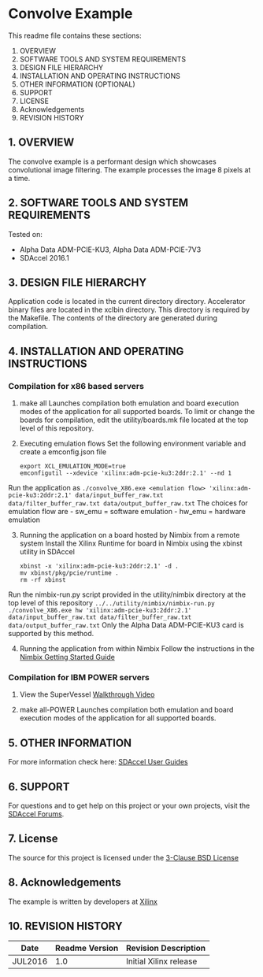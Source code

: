 Convolve Example
===============================

This readme file contains these sections:

1. OVERVIEW
2. SOFTWARE TOOLS AND SYSTEM REQUIREMENTS
3. DESIGN FILE HIERARCHY
4. INSTALLATION AND OPERATING INSTRUCTIONS
5. OTHER INFORMATION (OPTIONAL)
6. SUPPORT
7. LICENSE
8. Acknowledgements
9. REVISION HISTORY

## 1. OVERVIEW
The convolve example is a performant design which showcases convolutional image
filtering.  The example processes the image 8 pixels at a time.

## 2. SOFTWARE TOOLS AND SYSTEM REQUIREMENTS
Tested on:
* Alpha Data ADM-PCIE-KU3, Alpha Data ADM-PCIE-7V3
* SDAccel 2016.1

## 3. DESIGN FILE HIERARCHY
Application code is located in the current directory directory.
Accelerator binary files are located in the xclbin directory. This directory is required by the Makefile. The contents of the directory are generated during compilation.

## 4. INSTALLATION AND OPERATING INSTRUCTIONS
### Compilation for x86 based servers

1. make all
Launches compilation both emulation and board execution modes of the application for all supported boards.
To limit or change the boards for compilation, edit the utility/boards.mk file located at the top level of this repository.

2. Executing emulation flows
Set the following environment variable and create a emconfig.json file
	```
	export XCL_EMULATION_MODE=true
	emconfigutil --xdevice 'xilinx:adm-pcie-ku3:2ddr:2.1' --nd 1
	```
Run the application as
    ```
    ./convolve_X86.exe <emulation flow> 'xilinx:adm-pcie-ku3:2ddr:2.1' data/input_buffer_raw.txt data/filter_buffer_raw.txt data/output_buffer_raw.txt
    ```
The choices for emulation flow are
    - sw_emu = software emulation
    - hw_emu = hardware emulation

3. Running the application on a board hosted by Nimbix from a remote system
Install the Xilinx Runtime for board in Nimbix using the xbinst utility in SDAccel
    ```
    xbinst -x 'xilinx:adm-pcie-ku3:2ddr:2.1' -d .
    mv xbinst/pkg/pcie/runtime .
    rm -rf xbinst
    ```
Run the nimbix-run.py script provided in the utility/nimbix directory at the top level of this repository
    ```
    ../../utility/nimbix/nimbix-run.py ./convolve_X86.exe hw 'xilinx:adm-pcie-ku3:2ddr:2.1' data/input_buffer_raw.txt data/filter_buffer_raw.txt data/output_buffer_raw.txt
    ```
Only the Alpha Data ADM-PCIE-KU3 card is supported by this method.

4. Running the application from within Nimbix
Follow the instructions in the [Nimbix Getting Started Guide][]

### Compilation for IBM POWER servers
1. View the SuperVessel [Walkthrough Video][]

2. make all-POWER
Launches compilation both emulation and board execution modes of the application for all supported boards.

## 5. OTHER INFORMATION

For more information check here:
[SDAccel User Guides][]

## 6. SUPPORT
For questions and to get help on this project or your own projects, visit the [SDAccel Forums][].

## 7. License
The source for this project is licensed under the [3-Clause BSD License][]

## 8. Acknowledgements
The example is written by developers at [Xilinx](http://www.xilinx.com/)

## 10. REVISION HISTORY

Date    | Readme Version | Revision Description
--------|----------------|-------------------------
JUL2016 | 1.0            | Initial Xilinx release


[3-Clause BSD License]: LICENSE.md
[SDAccel Forums]: https://forums.xilinx.com/t5/SDAccel/bd-p/SDx
[SDAccel User Guides]: http://www.xilinx.com/support/documentation-navigation/development-tools/software-development/sdaccel.html?resultsTablePreSelect=documenttype:SeeAll#documentation
[Nimbix Getting Started Guide]: http://www.xilinx.com/member/sdaccel_ea_40hr/Getting_Started_with_SDAccel_on_Nimbix_cloud.pdf
[Walkthrough Video]: http://bcove.me/6pp0o482
